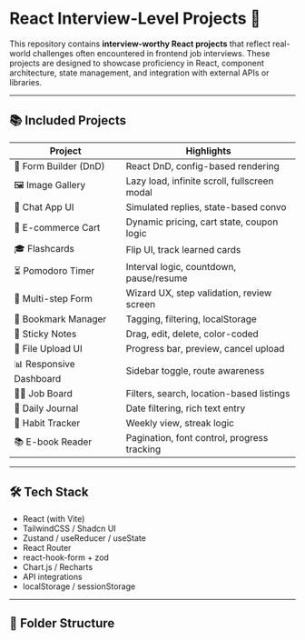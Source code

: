 # React Interview-Level Projects 💼

This repository contains **interview-worthy React projects** that reflect real-world challenges often encountered in frontend job interviews. These projects are designed to showcase proficiency in React, component architecture, state management, and integration with external APIs or libraries.

---

## 📚 Included Projects

| Project                 | Highlights                                   |
| ----------------------- | -------------------------------------------- |
| 🧱 Form Builder (DnD)   | React DnD, config-based rendering            |
| 🖼️ Image Gallery        | Lazy load, infinite scroll, fullscreen modal |
| 💬 Chat App UI          | Simulated replies, state-based convo         |
| 🛒 E-commerce Cart      | Dynamic pricing, cart state, coupon logic    |
| 🎓 Flashcards           | Flip UI, track learned cards                 |
| ⏳ Pomodoro Timer       | Interval logic, countdown, pause/resume      |
| 🧾 Multi-step Form      | Wizard UX, step validation, review screen    |
| 🔖 Bookmark Manager     | Tagging, filtering, localStorage             |
| 📝 Sticky Notes         | Drag, edit, delete, color-coded              |
| 📁 File Upload UI       | Progress bar, preview, cancel upload         |
| 📊 Responsive Dashboard | Sidebar toggle, route awareness              |
| 🧑‍💼 Job Board            | Filters, search, location-based listings     |
| 📓 Daily Journal        | Date filtering, rich text entry              |
| 🔁 Habit Tracker        | Weekly view, streak logic                    |
| 📚 E-book Reader        | Pagination, font control, progress tracking  |

---

## 🛠️ Tech Stack

- React (with Vite)
- TailwindCSS / Shadcn UI
- Zustand / useReducer / useState
- React Router
- react-hook-form + zod
- Chart.js / Recharts
- API integrations
- localStorage / sessionStorage

---

## 📁 Folder Structure

